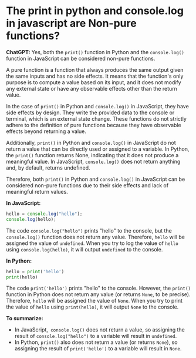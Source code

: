# The print in python and console.log in javascript are Non-pure functions?

**ChatGPT:** Yes, both the `print()` function in Python and the `console.log()` function in JavaScript can be considered non-pure functions.

A pure function is a function that always produces the same output given the same inputs and has no side effects. It means that the function's only purpose is to compute a value based on its input, and it does not modify any external state or have any observable effects other than the return value.

In the case of `print()` in Python and `console.log()` in JavaScript, they have side effects by design. They write the provided data to the console or terminal, which is an external state change. These functions do not strictly adhere to the definition of pure functions because they have observable effects beyond returning a value.

Additionally, `print()` in Python and `console.log()` in JavaScript do not return a value that can be directly used or assigned to a variable. In Python, the `print()` function returns None, indicating that it does not produce a meaningful value. In JavaScript, `console.log()` does not return anything and, by default, returns undefined.

Therefore, both `print()` in Python and `console.log()` in JavaScript can be considered non-pure functions due to their side effects and lack of meaningful return values.

**In JavaScript:**

```js
hello = console.log("hello");
console.log(hello);
```

The code `console.log("hello")` prints "hello" to the console, but the `console.log()` function does not return any value. Therefore, `hello` will be assigned the value of `undefined`. When you try to log the value of `hello` using `console.log(hello)`, it will output `undefined` to the console.

**In Python:**

```py
hello = print('hello')
print(hello)
```

The code `print('hello')` prints "hello" to the console. However, the `print()` function in Python does not return any value (or returns `None`, to be precise). Therefore, `hello` will be assigned the value of `None`. When you try to print the value of `hello` using `print(hello)`, it will output `None` to the console.

**To summarize:**

-   In JavaScript,` console.log()` does not return a value, so assigning the result of `console.log("hello")` to a variable will result in `undefined`.
-   In Python, `print()` also does not return a value (or returns `None`), so assigning the result of `print('hello')` to a variable will result in `None`.